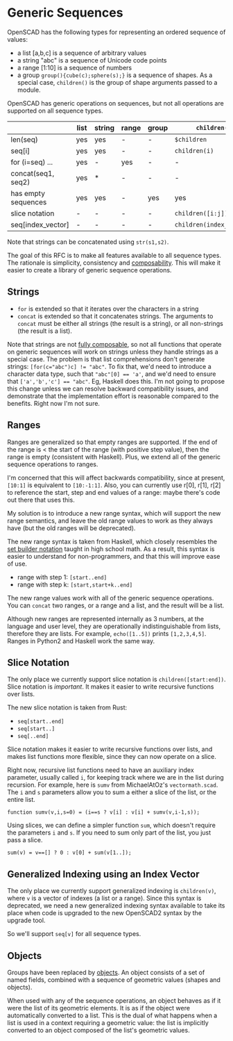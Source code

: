 # Generic Sequences

OpenSCAD has the following types for representing an ordered sequence of values:
* a list [a,b,c] is a sequence of arbitrary values
* a string "abc" is a sequence of Unicode code points
* a range [1:10] is a sequence of numbers
* a group `group(){cube(c);sphere(s);}` is a sequence of shapes.
  As a special case, `children()` is the group of shape arguments passed to a module.

OpenSCAD has generic operations on sequences,
but not all operations are supported on all sequence types.

|                   |list |string|range|group|`children()`
|-------------------|-----|------|-----|-----|----------
|len(seq)           | yes | yes  | -   | -   |`$children`
|seq[i]             | yes | yes  | -   | -   |`children(i)`
|for (i=seq) ...    | yes | -    | yes | -   |-
|concat(seq1, seq2) | yes | *    | -   | -   |-
|has empty sequences| yes | yes  | -   | yes |yes
|slice notation     | -   | -    | -   | -   |`children([i:j])`
|seq[index_vector]  | -   | -    | -   | -   | `children(index_vector)`

Note that strings can be concatenated using `str(s1,s2)`.

The goal of this RFC is to make all features available to all sequence types.
The rationale is simplicity, consistency and [composability](Composable_Building_Blocks.md).
This will make it easier to create a library of generic sequence operations.

## Strings
* `for` is extended so that it iterates over the characters in a string
* `concat` is extended so that it concatenates strings.
  The arguments to `concat` must be either all strings (the result is a string),
  or all non-strings (the result is a list).

Note that strings are not [fully composable](Composable_Building_Blocks.md),
so not all functions that operate on generic sequences
will work on strings unless they handle strings as a special case. The problem is that
list comprehensions don't generate strings: `[for(c="abc")c] != "abc"`. 
To fix that, we'd need to introduce
a character data type, such that `"abc"[0] == 'a'`,
and we'd need to ensure that `['a','b','c'] == "abc"`.
Eg, Haskell does this. I'm not going to propose this change
unless we can resolve backward compatibility issues,
and demonstrate that the implementation effort is reasonable compared to the benefits.
Right now I'm not sure.

## Ranges
Ranges are generalized so that empty ranges are supported.
If the end of the range is < the start of the range (with positive step value),
then the range is empty (consistent with Haskell).
Plus, we extend all of the generic sequence operations to ranges.

I'm concerned that this will affect backwards compatibility,
since at present, `[10:1]` is equivalent to `[10:-1:1]`.
Also, you can currently use r[0], r[1], r[2] to reference the start, step and end values of a range:
maybe there's code out there that uses this.

My solution is to introduce a new range syntax, which will
support the new range semantics, and leave the old range values
to work as they always have (but the old ranges will be deprecated).

The new range syntax is taken from Haskell,
which closely resembles the
[set builder notation](http://en.wikipedia.org/wiki/Set-builder_notation)
taught in high school math.
As a result, this syntax is easier to understand for non-programmers,
and that this will improve ease of use.
* range with step 1: `[start..end]`
* range with step k: `[start,start+k..end]`

The new range values work with all of the generic sequence operations.
You can `concat` two ranges, or a range and a list,
and the result will be a list.

Although new ranges are represented internally as 3 numbers,
at the language and user level, they
are operationally indistinguishable from lists, therefore they are lists.
For example, `echo([1..5])` prints `[1,2,3,4,5]`.
Ranges in Python2 and Haskell work the same way.

## Slice Notation
The only place we currently support slice notation is `children([start:end])`.
Slice notation is *important*.
It makes it easier to write recursive functions over lists.

The new slice notation is taken from Rust:
* `seq[start..end]`
* `seq[start..]`
* `seq[..end]`

Slice notation makes it easier to write recursive functions over lists,
and makes list functions more flexible, since they can now operate on a slice.

Right now, recursive list functions need to have an auxiliary index parameter,
usually called `i`, for keeping track where we are in the list during recursion.
For example, here is `sumv` from MichaelAtOz's `vectormath.scad`.
The `i` and `s` parameters allow you to sum a either a slice of the list, or the entire list.

```
function sumv(v,i,s=0) = (i==s ? v[i] : v[i] + sumv(v,i-1,s));
```

Using slices, we can define a simpler function `sum`, which doesn't require the parameters `i` and `s`.
If you need to sum only part of the list, you just pass a slice.

```
sum(v) = v==[] ? 0 : v[0] + sum(v[1..]);
```

## Generalized Indexing using an Index Vector
The only place we currently support generalized indexing is `children(v)`,
where `v` is a vector of indexes (a list or a range).
Since this syntax is deprecated,
we need a new generalized indexing syntax available to take its place
when code is upgraded to the new OpenSCAD2 syntax by the upgrade tool.

So we'll support `seq[v]` for all sequence types.

## Objects
Groups have been replaced by [objects](Objects.md).
An object consists of a set of named fields,
combined with a sequence of geometric values (shapes and objects).

When used with any of the sequence operations,
an object behaves as if it were the list of its geometric elements.
It is as if the object were automatically converted to a list.
This is the dual of what happens when a list is used in a context
requiring a geometric value: the list is implicitly converted
to an object composed of the list's geometric values.
